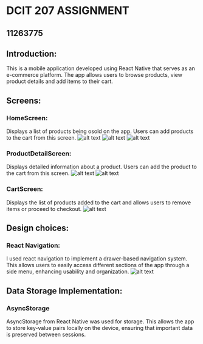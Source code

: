 # DCIT 207 ASSIGNMENT

## 11263775

## Introduction:
This is a mobile application developed using React Native that serves as an e-commerce platform. The app allows users to browse products, view product details and add items to their cart.

## Screens:
### HomeScreen:
 Displays a list of products being osold on the app. Users can add products to the cart from this screen.
![alt text](image.png)
![alt text](<image copy.png>)
![alt text](<image copy 2.png>)

### ProductDetailScreen: 
Displays detailed information about a product. Users can add the product to the cart from this screen.
![alt text](<image copy 3.png>)
![alt text](<image copy 4.png>)

### CartScreen:
Displays the list of products added to the cart and allows users to remove items or proceed to checkout.
![alt text](<image copy 6.png>)

## Design choices:
### React Navigation: 
I used react navigation to implement a drawer-based navigation system. This allows users to easily access different sections of the app through a side menu, enhancing usability and organization.
![alt text](<image copy 5.png>)

## Data Storage Implementation:
### AsyncStorage
 AsyncStorage from React Native was used for  storage. This allows the app to store key-value pairs locally on the device, ensuring that important data is preserved between sessions.


